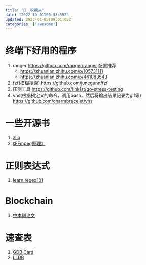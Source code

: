 ```yaml
---
title: "🌟  收藏夹"
date: "2022-10-01T06:33:55Z"
updated: 2023-01-05T09:01:05Z
categories: ["awesome"]
---
```

# 终端下好用的程序
1. ranger https://github.com/ranger/ranger  配置推荐
	- https://zhuanlan.zhihu.com/p/105731111
	- https://zhuanlan.zhihu.com/p/441083543
2. fzf(模糊搜索) https://github.com/junegunn/fzf
3. 压测工具 https://github.com/link1st/go-stress-testing
4. vhs(根据预定义的命令，调用bash，然后将输出结果记录为gif等) https://github.com/charmbracelet/vhs

# 一些开源书

1. [zlib](https://zlib.cydiar.com/)
2. [《FFmpeg原理》](https://ffmpeg.xianwaizhiyin.net/cover.html) 

# 正则表达式

1. [learn regex101](https://regexlearn.com/zh-cn/learn)

# Blockchain

1. [中本聪论文](https://nakamotoinstitute.org/static/docs/bitcoin-zh-cn.pdf)

# 速查表
1. [GDB Card](https://inst.eecs.berkeley.edu/~cs61c/sp21/resources-pdfs/gdb5-refcard.pdf)
3. [LLDB](https://lldb.llvm.org/use/map.html)